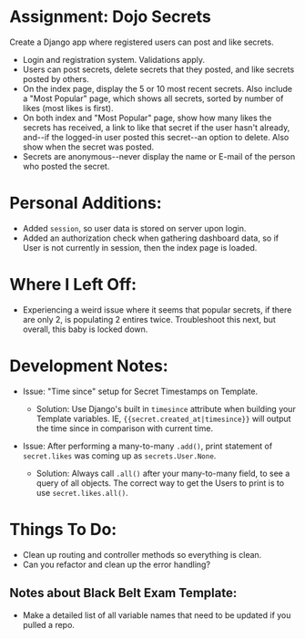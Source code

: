 # Assignment: Dojo Secrets
Create a Django app where registered users can post and like secrets.

+ Login and registration system. Validations apply.
+ Users can post secrets, delete secrets that they posted, and like secrets posted by others.
+ On the index page, display the 5 or 10 most recent secrets. Also include a "Most Popular" page, which shows all secrets, sorted by number of likes (most likes is first).
+ On both index and "Most Popular" page, show how many likes the secrets has received, a link to like that secret if the user hasn't already, and--if the logged-in user posted this secret--an option to delete. Also show when the secret was posted.
+ Secrets are anonymous--never display the name or E-mail of the person who posted the secret.

# Personal Additions:
+ Added `session`, so user data is stored on server upon login.
+ Added an authorization check when gathering dashboard data, so if User is not currently in session, then the index page is loaded.

# Where I Left Off:
- Experiencing a weird issue where it seems that popular secrets, if there are only 2, is populating 2 entires twice. Troubleshoot this next, but overall, this baby is locked down.

# Development Notes:
- Issue: "Time since" setup for Secret Timestamps on Template.
    + Solution: Use Django's built in `timesince` attribute when building your Template variables. IE, `{{secret.created_at|timesince}}` will output the time since in comparison with current time.

- Issue: After performing a many-to-many `.add()`, print statement of `secret.likes` was coming up as `secrets.User.None`.
   + Solution: Always call `.all()` after your many-to-many field,
   to see a query of all objects. The correct way to get the Users
   to print is to use `secret.likes.all()`.

# Things To Do:
- Clean up routing and controller methods so everything is clean.
- Can you refactor and clean up the error handling?

## Notes about Black Belt Exam Template:
- Make a detailed list of all variable names that need to be updated if you pulled a repo.
